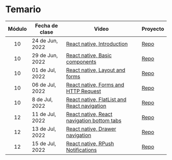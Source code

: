 # Temario

| Módulo | Fecha de clase  | Video                                                                                                                          | Proyecto                           |
| :----: | --------------- | ------------------------------------------------------------------------------------------------------------------------------ | ---------------------------------- |
|   10   | 24 de Jun, 2022 | [React native, Introduction](https://makeitreal.s3.amazonaws.com/videos/87899411232/2022-06-25/8TEvzolN0.mp4)                  | [Repo](projects/react-native-app1) |
|   10   | 29 de Jun, 2022 | [React native, Basic components](https://makeitreal.s3.amazonaws.com/videos/87899411232/2022-06-30/1oVbMQ4VD.mp4)              | [Repo](projects/react-native-app1) |
|   10   | 01 de Jul, 2022 | [React native, Layout and forms](https://makeitreal.s3.amazonaws.com/videos/87899411232/2022-07-02/2aLh54QpN.mp4)              | [Repo](projects/react-native-app1) |
|   10   | 06 de Jul, 2022 | [React native, Forms and HTTP Request](https://makeitreal.s3.amazonaws.com/videos/87899411232/2022-07-07/SpitbVbqC.mp4)        | [Repo](projects/react-native-app1) |
|   10   | 8 de Jul, 2022  | [React native, FlatList and React navigation](https://makeitreal.s3.amazonaws.com/videos/87899411232/2022-07-09/9knko0I54.mp4) | [Repo](projects/react-native-app1) |
|   12   | 11 de Jul, 2022 | [React native, React navigation bottom tabs](https://makeitreal.s3.amazonaws.com/videos/87899411232/2022-07-13/sKmeShtIx.mp4)  | [Repo](projects/react-native-app1) |
|   12   | 13 de Jul, 2022 | [React native, Drawer navigation](https://makeitreal.s3.amazonaws.com/videos/87899411232/2022-07-14/wpWaBKv1-.mp4)             | [Repo](projects/react-native-app1) |
|   12   | 15 de Jul, 2022 | [React native, RPush Notifications](https://makeitreal.s3.amazonaws.com/videos/87899411232/2022-07-16/BxbFWL_KD.mp4)           | [Repo](projects/react-native-app1) |
